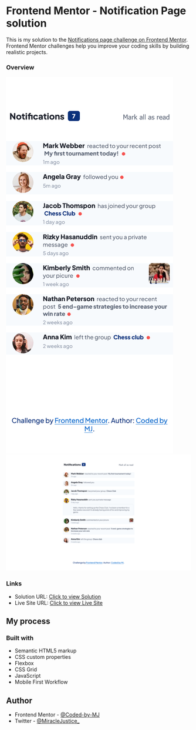 # Frontend Mentor - Notification Page solution

This is my solution to the [Notifications page challenge on Frontend Mentor](https://www.frontendmentor.io/challenges/notifications-page-DqK5QAmKbC). Frontend Mentor challenges help you improve your coding skills by building realistic projects. 


### Overview
![Mobile view](mobile.png)
![desktop view](desktop.png)




### Links

- Solution URL: [Click to view Solution](https://www.frontendmentor.io/solutions/responsive-and-interactive-notification-page-using-html-css-and-js-PkIHBIWej)
- Live Site URL: [Click to view Live Site](https://coded-by-mj.github.io/Front-end-Mentor-Challenge5/)



## My process

### Built with
- Semantic HTML5 markup
- CSS custom properties
- Flexbox
- CSS Grid
- JavaScript
- Mobile First Workflow




## Author


- Frontend Mentor - [@Coded-by-MJ](https://www.frontendmentor.io/profile/Coded-by-MJ)
- Twitter - [@MiracleJustice_](https://twitter.com/MiracleJustice_)
